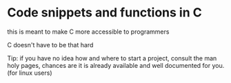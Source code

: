 # Code snippets and functions in C
this is meant to make C more accessible to programmers

C doesn't have to be that hard

Tip: if you have no idea how and where to start a project, consult the man holy pages, chances are it is already available and well documented for you. (for linux users)
